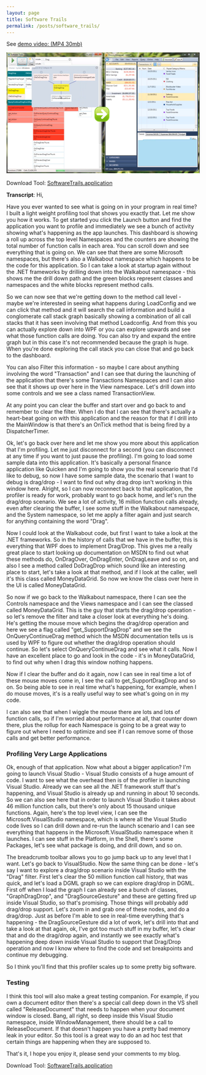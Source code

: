 ```yaml
---
layout: page
title: Software Trails
permalink: /posts/software_trails/
---
```


See [demo video: (MP4 30mb)](http://lovettsoftware.com/videos/softwaretrails.mp4)

[![thumbnail](softwaretrailsscreen.png)](http://www.lovettsoftware.com/videos/softwaretrails.mp4)

Download Tool: [SoftwareTrails.application](http://www.lovettsoftware.com/downloads/softwaretrails/softwaretrails.application)

**Transcript**: Hi,

Have you ever wanted to see what is going on in your program in real time?  I built a light weight profiling tool that shows you exactly that. Let me show you how it works.  To get started you click the Launch button and find the application you want to profile and immediately we see a bunch of activity showing what's happening as the app launches.  This dashboard is showing a roll up across the top level Namespaces and the counters are showing the total number of function calls in each area.
You can scroll down and see everything that is going on.  We can see that there are some Microsoft namespaces, but there's also a Walkabout namespace which happens to be the code for this application.  So I can take a look at startup again without the .NET frameworks by drilling down into the Walkabout namespace - this shows me the drill down path and the green blocks represent classes and namespaces and the white blocks represent method calls.

So we can now see that we're getting down to the method call level - maybe we're interested in seeing what happens during LoadConfig and we can click that method and it will search the call information and build a conglomerate call stack graph basically showing a combination of all call stacks that it has seen involving that method Loadconfig.  And from this you can actually explore down into WPF or you can explore upwards and see what those function calls are doing.  You can also try and expand the entire graph but in this case it's not recommended because the graph is huge.  When you're done exploring the call stack you can close that and go back to the dashboard.

You can also Filter this information - so maybe I care about anything involving the word "Transaction" and I can see that during the launching of the application that there's some Transactions Namespaces and I can also see that it shows up over here in the View namespace.  Let's drill down into some controls and we see a class named TransactionView.

At any point you can clear the buffer and start over and go back to <Home> and remember to clear the filter.  When I do that I can see that there's actually a heart-beat going on with this application and the reason for that if I drill into the MainWindow is that there's an OnTick method that is being fired by a DispatcherTimer.

Ok, let's go back over here and let me show you more about this application that I'm profiling.  Let me just disconnect for a second (you can disconnect at any time if you want to just pause the profiling).  I'm going to load some sample data into this application.  It's basically a personal finance application like Quicken and I'm going to show you the real scenario that I'd like to debug, so now I have some sample data, the scenario that I want to debug is drag/drop - I want to find out why drag drop isn't working in this window here.  Alright, so I can now reconnect back to that application, the profiler is ready for work, probably want to go back home, and let's run the drag/drop scenario.  We see a lot of activity, 16 million function calls already, even after clearing the buffer, I see some stuff in the Walkabout namespace, and the System namespace, so let me apply a filter again and just search for anything containing the word "Drag".

Now I could look at the Walkabout code, but first I want to take a look at the .NET frameworks.  So in the history of calls that we have in the buffer, this is everything that WPF does to implement Drag/Drop.  This gives me a really great place to start looking up documentation on MSDN to find out what these methods do, OnDragOver, OnDragEnter, OnDragLeave and so on, and also I see a method called DoDragDrop which sound like an interesting place to start, let's take a look at that method, and if I look at the caller, well it's this class called MoneyDataGrid.  So now we know the class over here in the UI is called MoneyDataGrid.

So now if we go back to the Walkabout namespace, there I can see the Controls namespace and the Views namespace and I can see the classed called MoneyDataGrid.  This is the guy that starts the drag/drop operation - so let's remove the filter and take a closer look at everything he's doing.  He's getting the mouse move which begins the drag/drop operation and here we see a flag called "get_SupportDragDrop" and we see the OnQueryContinueDrag method which the MSDN documentation tells us is used by WPF to figure out whether the drag/drop operation should continue.  So let's select OnQueryContinueDrag and see what it calls.  Now I have an excellent place to go and look in the code  - it's in MoneyDataGrid, to find out why when I drag this window nothing happens.

Now if I clear the buffer and do it again, now I can see in real time a lot of these mouse moves come in, I see the call to get_SupportDragDrop and so on.  So being able to see in real time what's happening, for example, when I do mouse moves, it's is a really useful way to see what's going on in my code.

I can also see that when I wiggle the mouse there are lots and lots of function calls, so if I'm worried about performance at all, that counter down there, plus the rollup for each Namespace is going to be a great way to figure out where I need to optimize and see if I can remove some of those calls and get better performance.

### Profiling Very Large Applications

Ok, enough of that application.  Now what about a bigger application?  I'm going to launch Visual Studio - Visual Studio consists of a huge amount of code.  I want to see what the overhead then is of the profiler in launching Visual Studio.  Already we can see all the .NET framework stuff that's happening, and Visual Studio is already up and running in about 10 seconds.  So we can also see here that in order to launch Visual Studio it takes about 46 million function calls, but there's only about 15 thousand unique functions.  Again, here's the top level view, I can see the Microsoft.VisualStudio namespace, which is where all the Visual Studio code lives so I can drill down and re-run the launch scenario and I can see everything that happens in the Microsoft.VisualStudio namespace when it launches.  I can see stuff in the Platform, in the Shell, there's some Packages, let's see what package is doing, and drill down, and so on.

The breadcrumb toolbar allows you to go jump back up to any level that I want.  Let's go back to VisualStudio.
Now the same thing can be done - let's say I want to explore a drag/drop scenario inside Visual Studio with the "Drag" filter.  First let's clear the 50 million function call history, that was quick, and let's load a DGML graph so we can explore drag/drop in DGML.  First off when I load the graph I can already see a bunch of classes, "GraphDragDrop", and "DragSourceGesture" and these are getting fired up inside Visual Studio, so that's promising.  Those things will probably add drag/drop support.  Let's zoom in and grab one of these nodes, and do a drag/drop.  Just as before I'm able to see in real-time everything that's happening - the DragSourceGesture did a lot of work, let's drill into that and take a look at that again, ok, I've got too much stuff in my buffer, let's clear that and do the drag/drop again, and instantly we see exactly what's happening deep down inside Visual Studio to support that Drag/Drop operation and now I know where to find the code and set breakpoints and continue my debugging.

So I think you'll find that this profiler scales up to some pretty big software.

### Testing

I think this tool will also make a great testing companion.  For example, if you own a document editor then there's a special call deep down in the VS shell called "ReleaseDocument" that needs to happen when your document window is closed.  Bang, all right, so deep inside this Visual Studio namespace,  inside WindowManagement, there should be a call to ReleaseDocument.  If that doesn't happen you have a pretty bad memory leak in your editor.  So this tool is a great way to do an ad hoc test that certain things are happening when they are supposed to.

That's it, I hope you enjoy it, please send your comments to my blog.

Download Tool: [SoftwareTrails.application](http://www.lovettsoftware.com/downloads/softwaretrails/softwaretrails.application)

